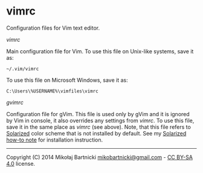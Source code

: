 vimrc
=====

Configuration files for Vim text editor.

*vimrc*

Main configuration file for Vim. To use this file on Unix-like systems, save it
as:

`~/.vim/vimrc`

To use this file on Microsoft Windows, save it as:

`C:\Users\%USERNAME%\vimfiles\vimrc`

*gvimrc*

Configuration file for gVim. This file is used only by gVim and it is ignored
by Vim in console, it also overrides any settings from *vimrc*. To use this
file, save it in the same place as *vimrc* (see above). Note, that this file
refers to [Solarized][01] color scheme that is not installed by default. See my
[Solarized how-to note][02] for installation instruction.

-------------------------------------------------------------------------------
Copyright (C) 2014 Mikołaj Bartnicki <mikobartnicki@gmail.com> -
[CC BY-SA 4.0][03] license.

[01]:http://ethanschoonover.com/solarized
[02]:https://github.com/mikobartnicki/how-to/blob/master/solarized-scheme.md
[03]:https://creativecommons.org/licenses/by-sa/4.0/
